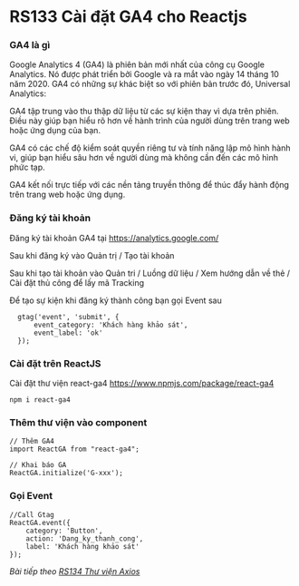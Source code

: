 # RS133 Cài đặt GA4 cho Reactjs

### GA4 là gì

Google Analytics 4 (GA4) là phiên bản mới nhất của công cụ Google Analytics. Nó được phát triển bởi Google và ra mắt vào ngày 14 tháng 10 năm 2020. GA4 có những sự khác biệt so với phiên bản trước đó, Universal Analytics:

GA4 tập trung vào thu thập dữ liệu từ các sự kiện thay vì dựa trên phiên. Điều này giúp bạn hiểu rõ hơn về hành trình của người dùng trên trang web hoặc ứng dụng của bạn.

GA4 có các chế độ kiểm soát quyền riêng tư và tính năng lập mô hình hành vi, giúp bạn hiểu sâu hơn về người dùng mà không cần đến các mô hình phức tạp.

GA4 kết nối trực tiếp với các nền tảng truyền thông để thúc đẩy hành động trên trang web hoặc ứng dụng.

### Đăng ký tài khoản

Đăng ký tài khoản GA4 tại https://analytics.google.com/

Sau khi đăng ký vào Quản trị / Tạo tài khoản

Sau khi tạo tài khoản vào Quản tri / Luồng dữ liệu / Xem hướng dẫn về thẻ / Cài đặt thủ công để lấy mã Tracking

Để tạo sự kiện khi đăng ký thành công bạn gọi Event sau

```
  gtag('event', 'submit', {
      event_category: 'Khách hàng khảo sát',
      event_label: 'ok' 
  });

```

### Cài đặt trên ReactJS

Cài đặt thư viện react-ga4 https://www.npmjs.com/package/react-ga4

```
npm i react-ga4
```

### Thêm thư viện vào component

```
// Thêm GA4
import ReactGA from "react-ga4";  

// Khai báo GA
ReactGA.initialize('G-xxx');  
```

### Gọi Event

```
//Call Gtag
ReactGA.event({
    category: 'Button',
    action: 'Dang_ky_thanh_cong',
    label: 'Khách hàng khảo sát'
});
```

*Bài tiếp theo [RS134 Thư viện Axios](/lesson/session/session_134_axios.md)*
